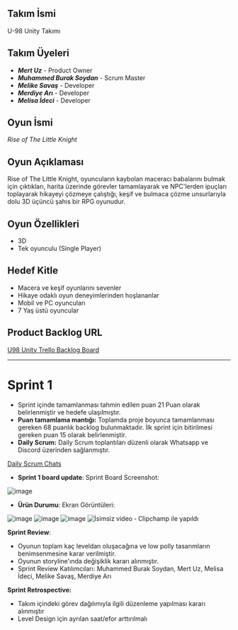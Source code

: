 ## Takım İsmi

U-98 Unity Takımı

Takım Üyeleri
---------------------
- ***Mert Uz*** - Product Owner
- ***Muhammed Burak Soydan*** - Scrum Master 
- ***Melike Savaş*** - Developer
- ***Merdiye Arı*** - Developer
- ***Melisa İdeci*** - Developer
  

## Oyun İsmi
*Rise of The Little Knight*

## Oyun Açıklaması
Rise of The Little Knight, oyuncuların kaybolan maceracı babalarını bulmak için çıktıkları, harita üzerinde görevler tamamlayarak ve NPC'lerden ipuçları toplayarak hikayeyi çözmeye çalıştığı, keşif ve bulmaca çözme unsurlarıyla dolu 3D üçüncü şahıs bir RPG oyunudur.

## Oyun Özellikleri
- 3D
- Tek oyunculu (Single Player)
  

## Hedef Kitle
- Macera ve keşif oyunlarını sevenler
- Hikaye odaklı oyun deneyimlerinden hoşlananlar
- Mobil ve PC oyuncuları
- 7 Yaş üstü oyuncular

## Product Backlog URL
[U98 Unity Trello Backlog Board](https://trello.com/b/tIatrWyJ/bootcamp-u-98)

---
# **Sprint 1**
- Sprint içinde tamamlanması tahmin edilen puan 21 Puan olarak belirlenmiştir ve hedefe ulaşılmıştır.
- **Puan tamamlama mantığı:** Toplamda proje boyunca tamamlanması gereken 68 puanlık backlog bulunmaktadır. İlk sprint için bitirilmesi gereken puan 15 olarak belirlenmiştir.
- **Daily Scrum:** Daily Scrum toplantıları düzenli olarak Whatsapp ve Discord üzerinden sağlanmıştır.
  
[Daily Scrum Chats](https://imgur.com/gallery/u-98-daily-scrums-acfILDw)

  
- **Sprint 1 board update**: Sprint Board Screenshot:
  
![image](https://github.com/merdiyeari/Bootcamp-U-98/assets/65374437/f1dcc234-76f9-42aa-988b-b23525903a5e)


- **Ürün Durumu**: Ekran Görüntüleri:
  
![image](https://github.com/merdiyeari/Bootcamp-U-98/assets/65374437/64c0ccec-4d0b-4ee4-afed-6c32d85f3685)
![image](https://github.com/merdiyeari/Bootcamp-U-98/assets/65374437/4d316c2f-1048-4b4b-89fd-a07d62c9caf0)
![image](https://github.com/merdiyeari/Bootcamp-U-98/assets/65374437/05087501-a466-44d5-8cb6-e03791821d5d)
![İsimsiz video ‐ Clipchamp ile yapıldı](https://github.com/merdiyeari/Bootcamp-U-98/assets/65374437/991a7753-2c45-44e0-a6f6-66c9e9528b5d)


 **Sprint Review**:
  - Oyunun toplam kaç leveldan oluşacağına ve low polly tasarımların benimsenmesine karar verilmiştir.
  - Oyunun storyline'ında değişiklik kararı alınmıştır.
  - Sprint Review Katılımcıları: Muhammed Burak Soydan, Mert Uz, Melisa İdeci, Melike Savaş, Merdiye Arı
 
    
 **Sprint Retrospective:**
  - Takım içindeki görev dağılımıyla ilgili düzenleme yapılması kararı alınmıştır
  - Level Design için ayrılan saat/efor arttırılmalı

